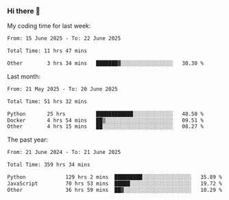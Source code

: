 ### Hi there 👋

My coding time for last week:

<!--START_SECTION:week-->

```txt
From: 15 June 2025 - To: 22 June 2025

Total Time: 11 hrs 47 mins

Other        3 hrs 34 mins   ███████▓░░░░░░░░░░░░░░░░░   30.30 %
```

<!--END_SECTION:week-->

Last month:

<!--START_SECTION:month-->

```txt
From: 21 May 2025 - To: 20 June 2025

Total Time: 51 hrs 32 mins

Python       25 hrs          ████████████░░░░░░░░░░░░░   48.50 %
Docker       4 hrs 54 mins   ██▒░░░░░░░░░░░░░░░░░░░░░░   09.51 %
Other        4 hrs 15 mins   ██░░░░░░░░░░░░░░░░░░░░░░░   08.27 %
```

<!--END_SECTION:month-->

The past year:

<!--START_SECTION:year-->

```txt
From: 21 June 2024 - To: 21 June 2025

Total Time: 359 hrs 34 mins

Python             129 hrs 2 mins  █████████░░░░░░░░░░░░░░░░   35.89 %
JavaScript         70 hrs 53 mins  █████░░░░░░░░░░░░░░░░░░░░   19.72 %
Other              36 hrs 59 mins  ██▓░░░░░░░░░░░░░░░░░░░░░░   10.29 %
```

<!--END_SECTION:year-->
